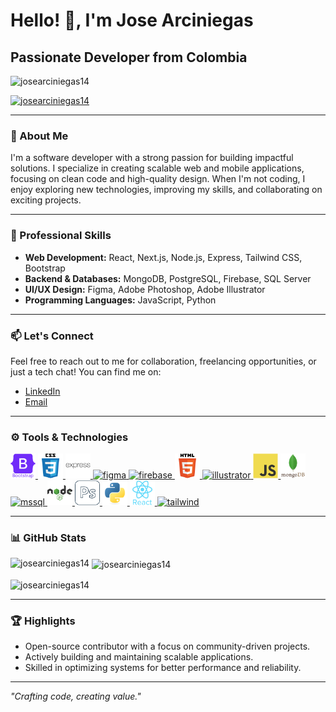 # Hello! 👋, I'm Jose Arciniegas

## Passionate Developer from Colombia

<p align="left"> <img src="https://komarev.com/ghpvc/?username=josearciniegas14&label=Profile%20Views&color=0e75b6&style=flat" alt="josearciniegas14" /> </p>

<p align="left"> <a href="https://github.com/ryo-ma/github-profile-trophy"><img src="https://github-profile-trophy.vercel.app/?username=josearciniegas14" alt="josearciniegas14" /></a> </p>

---

### 🚀 About Me

I'm a software developer with a strong passion for building impactful solutions. I specialize in creating scalable web and mobile applications, focusing on clean code and high-quality design. When I'm not coding, I enjoy exploring new technologies, improving my skills, and collaborating on exciting projects.

---

### 💼 Professional Skills

- **Web Development:** React, Next.js, Node.js, Express, Tailwind CSS, Bootstrap
- **Backend & Databases:** MongoDB, PostgreSQL, Firebase, SQL Server
- **UI/UX Design:** Figma, Adobe Photoshop, Adobe Illustrator
- **Programming Languages:** JavaScript, Python

---

### 📫 Let's Connect

Feel free to reach out to me for collaboration, freelancing opportunities, or just a tech chat! You can find me on:

- [LinkedIn]([https://www.linkedin.com/in/jose-arciniegas](https://www.linkedin.com/in/jose-sebastian-arciniegas-vargas-43a68b125/))  
- [Email](mailto:jose.arciniegas.trabajos@gmail.com)

---

### ⚙️ Tools & Technologies

<p align="left"> 
  <a href="https://getbootstrap.com" target="_blank" rel="noreferrer"> <img src="https://raw.githubusercontent.com/devicons/devicon/master/icons/bootstrap/bootstrap-plain-wordmark.svg" alt="bootstrap" width="40" height="40"/> </a> 
  <a href="https://www.w3schools.com/css/" target="_blank" rel="noreferrer"> <img src="https://raw.githubusercontent.com/devicons/devicon/master/icons/css3/css3-original-wordmark.svg" alt="css3" width="40" height="40"/> </a> 
  <a href="https://expressjs.com" target="_blank" rel="noreferrer"> <img src="https://raw.githubusercontent.com/devicons/devicon/master/icons/express/express-original-wordmark.svg" alt="express" width="40" height="40"/> </a> 
  <a href="https://www.figma.com/" target="_blank" rel="noreferrer"> <img src="https://www.vectorlogo.zone/logos/figma/figma-icon.svg" alt="figma" width="40" height="40"/> </a> 
  <a href="https://firebase.google.com/" target="_blank" rel="noreferrer"> <img src="https://www.vectorlogo.zone/logos/firebase/firebase-icon.svg" alt="firebase" width="40" height="40"/> </a> 
  <a href="https://www.w3.org/html/" target="_blank" rel="noreferrer"> <img src="https://raw.githubusercontent.com/devicons/devicon/master/icons/html5/html5-original-wordmark.svg" alt="html5" width="40" height="40"/> </a> 
  <a href="https://www.adobe.com/in/products/illustrator.html" target="_blank" rel="noreferrer"> <img src="https://www.vectorlogo.zone/logos/adobe_illustrator/adobe_illustrator-icon.svg" alt="illustrator" width="40" height="40"/> </a> 
  <a href="https://developer.mozilla.org/en-US/docs/Web/JavaScript" target="_blank" rel="noreferrer"> <img src="https://raw.githubusercontent.com/devicons/devicon/master/icons/javascript/javascript-original.svg" alt="javascript" width="40" height="40"/> </a> 
  <a href="https://www.mongodb.com/" target="_blank" rel="noreferrer"> <img src="https://raw.githubusercontent.com/devicons/devicon/master/icons/mongodb/mongodb-original-wordmark.svg" alt="mongodb" width="40" height="40"/> </a> 
  <a href="https://www.microsoft.com/en-us/sql-server" target="_blank" rel="noreferrer"> <img src="https://www.svgrepo.com/show/303229/microsoft-sql-server-logo.svg" alt="mssql" width="40" height="40"/> </a> 
  <a href="https://nodejs.org" target="_blank" rel="noreferrer"> <img src="https://raw.githubusercontent.com/devicons/devicon/master/icons/nodejs/nodejs-original-wordmark.svg" alt="nodejs" width="40" height="40"/> </a> 
  <a href="https://www.photoshop.com/en" target="_blank" rel="noreferrer"> <img src="https://raw.githubusercontent.com/devicons/devicon/master/icons/photoshop/photoshop-line.svg" alt="photoshop" width="40" height="40"/> </a> 
  <a href="https://www.python.org" target="_blank" rel="noreferrer"> <img src="https://raw.githubusercontent.com/devicons/devicon/master/icons/python/python-original.svg" alt="python" width="40" height="40"/> </a> 
  <a href="https://reactjs.org/" target="_blank" rel="noreferrer"> <img src="https://raw.githubusercontent.com/devicons/devicon/master/icons/react/react-original-wordmark.svg" alt="react" width="40" height="40"/> </a> 
  <a href="https://tailwindcss.com/" target="_blank" rel="noreferrer"> <img src="https://www.vectorlogo.zone/logos/tailwindcss/tailwindcss-icon.svg" alt="tailwind" width="40" height="40"/> </a> 
</p>

---

### 📊 GitHub Stats

<p><img align="left" src="https://github-readme-stats.vercel.app/api/top-langs?username=josearciniegas14&show_icons=true&locale=en&layout=compact" alt="josearciniegas14" /></p>

<p>&nbsp;<img align="center" src="https://github-readme-stats.vercel.app/api?username=josearciniegas14&show_icons=true&locale=en" alt="josearciniegas14" /></p>

<p><img align="center" src="https://github-readme-streak-stats.herokuapp.com/?user=josearciniegas14&" alt="josearciniegas14" /></p>

---

### 🏆 Highlights

- Open-source contributor with a focus on community-driven projects.
- Actively building and maintaining scalable applications.
- Skilled in optimizing systems for better performance and reliability.

---

_"Crafting code, creating value."_
